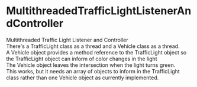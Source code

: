 # MultithreadedTrafficLightListenerAndController </br>
Multithreaded Traffic Light Listener and Controller </br>
There's a TrafficLight class as a thread and a Vehicle class as a thread. </br>
A Vehicle object provides a method reference to the TrafficLight object so the TrafficLight object can inform of color changes in the light </br>
The Vehicle object leaves the intersection when the light turns green. </br>
This works, but it needs an array of objects to inform in the TrafficLight class rather than one Vehicle object as currently implemented. </br>
